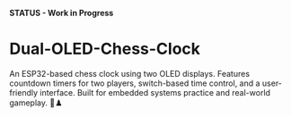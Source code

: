 **STATUS - Work in Progress**
# Dual-OLED-Chess-Clock
An ESP32-based chess clock using two OLED displays. Features countdown timers for two players, switch-based time control, and a user-friendly interface. Built for embedded systems practice and real-world gameplay. 🚀♟️
